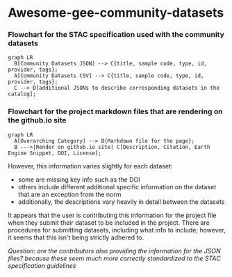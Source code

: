 # Awesome-gee-community-datasets 

### Flowchart for the STAC specification used with the community datasets
``` mermaid
graph LR
  B[Community Datasets JSON] --> C{title, sample code, type, id, provider, tags};
  A[Community Datasets CSV] --> C{title, sample code, type, id, provider, tags};
  C --> D[additional JSONs to describe corresponding datasets in the catalog];
```
### Flowchart for the project markdown files that are rendering on the github.io site
``` mermaid
graph LR
  A[Overarching Category] --> B{Markdown file for the page};
  B --->|Render on github.io site| C[Description, Citation, Earth Engine Snippet, DOI, License];
```
However, this information varies slightly for each dataset:
- some are missing key info such as the DOI 
- others include different additional specific information on the dataset that are an exception from the norm
- additionally, the descriptions vary heavily in detail between the datasets 

It appears that the user is contributing this information for the project file when they submit their dataset to be included in the project. There are procedures for submitting datasets, including what info to include; however, it seems that this isn't being strictly adhered to. 

*Question: are the contributors also providing the information for the JSON files? because these seem much more correctly standardized to the STAC specification guidelines*

